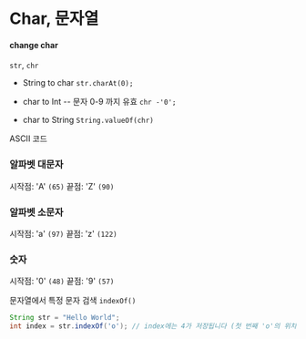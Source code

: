 # Char, 문자열
#### change char
`str`, `chr`

- String to char
`str.charAt(0);`

- char to Int
-- 문자 0-9 까지 유효
`chr -'0';`

- char to String
`String.valueOf(chr)`

ASCII 코드
### 알파벳 대문자
시작점: 'A' `(65)`
끝점: 'Z' `(90)`

### 알파벳 소문자
시작점: 'a' `(97)`
끝점: 'z' `(122)`

### 숫자
시작점: '0' `(48)`
끝점: '9' `(57)`

문자열에서 특정 문자 검색 `indexOf() `
```java
String str = "Hello World";
int index = str.indexOf('o'); // index에는 4가 저장됩니다 (첫 번째 'o'의 위치)
```